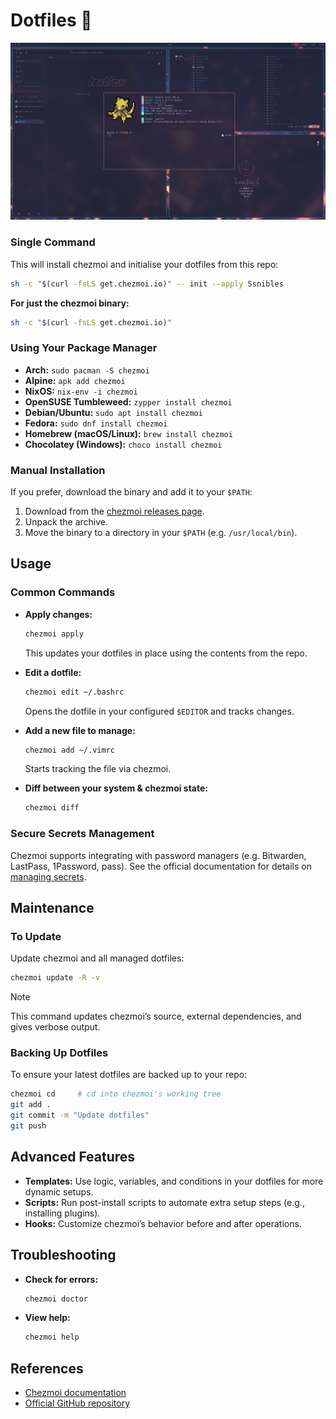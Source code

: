 
# Dotfiles 🎨

![preview image](./preview.png)

### Single Command

This will install chezmoi and initialise your dotfiles from this repo:

```bash
sh -c "$(curl -fsLS get.chezmoi.io)" -- init --apply Ssnibles
```

**For just the chezmoi binary:**

```bash
sh -c "$(curl -fsLS get.chezmoi.io)"
```

### Using Your Package Manager

- **Arch:** `sudo pacman -S chezmoi`
- **Alpine:** `apk add chezmoi`
- **NixOS:** `nix-env -i chezmoi`
- **OpenSUSE Tumbleweed:** `zypper install chezmoi`
- **Debian/Ubuntu:** `sudo apt install chezmoi`
- **Fedora:** `sudo dnf install chezmoi`
- **Homebrew (macOS/Linux):** `brew install chezmoi`
- **Chocolatey (Windows):** `choco install chezmoi`

### Manual Installation

If you prefer, download the binary and add it to your `$PATH`:

1. Download from the [chezmoi releases page](https://github.com/twpayne/chezmoi/releases).
2. Unpack the archive.
3. Move the binary to a directory in your `$PATH` (e.g. `/usr/local/bin`).

## Usage

### Common Commands

- **Apply changes:**

  ```bash
  chezmoi apply
  ```

  This updates your dotfiles in place using the contents from the repo.

- **Edit a dotfile:**

  ```bash
  chezmoi edit ~/.bashrc
  ```

  Opens the dotfile in your configured `$EDITOR` and tracks changes.

- **Add a new file to manage:**

  ```bash
  chezmoi add ~/.vimrc
  ```

  Starts tracking the file via chezmoi.

- **Diff between your system & chezmoi state:**

  ```bash
  chezmoi diff
  ```

### Secure Secrets Management

Chezmoi supports integrating with password managers (e.g. Bitwarden, LastPass, 1Password, pass). See the official documentation for details on [managing secrets](https://www.chezmoi.io/user-guide/managing-secrets/).

## Maintenance

### To Update

Update chezmoi and all managed dotfiles:

```bash
chezmoi update -R -v
```

> [!NOTE]
> This command updates chezmoi’s source, external dependencies, and gives verbose output.

### Backing Up Dotfiles

To ensure your latest dotfiles are backed up to your repo:

```bash
chezmoi cd     # cd into chezmoi's working tree
git add .
git commit -m "Update dotfiles"
git push
```

## Advanced Features

- **Templates:** Use logic, variables, and conditions in your dotfiles for more dynamic setups.
- **Scripts:** Run post-install scripts to automate extra setup steps (e.g., installing plugins).
- **Hooks:** Customize chezmoi’s behavior before and after operations.

## Troubleshooting

- **Check for errors:**

  ```bash
  chezmoi doctor
  ```

- **View help:**

  ```bash
  chezmoi help
  ```

## References

- [Chezmoi documentation](https://www.chezmoi.io/)
- [Official GitHub repository](https://github.com/twpayne/chezmoi)
